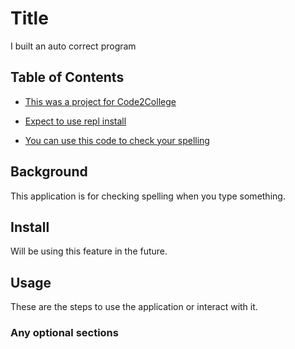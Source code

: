 # Title

I built an auto correct program

## Table of Contents

- [This was a project for Code2College](#background)

- [Expect to use repl install](#install)

- [You can use this code to check your spelling](#usage)

## Background

This application is for checking spelling when you type something.

## Install

Will be using this feature in the future.

## Usage

These are the steps to use the application or interact with it.

### Any optional sections